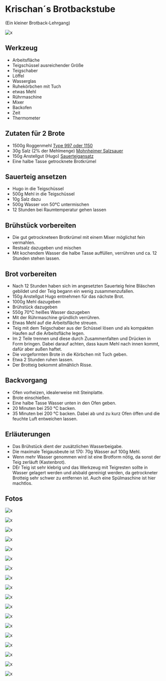 # Krischan´s Brotbackstube

(Ein kleiner Brotback-Lehrgang)

![x](./ref/IMG_20230202_132544.jpg)

## Werkzeug

* Arbeitsfläche
* Teigschüssel ausreichender Größe
* Teigschaber
* Löffel
* Wasserglas
* Ruhekörbchen mit Tuch
* etwas Mehl
* Rührmaschine
* Mixer
* Backofen
* Zeit
* Thermometer

## Zutaten für 2 Brote

* 1500g Roggenmehl [Type 997 oder 1150](https://www.mein-mehl.de/mehlometer/roggenmehl/type-997-1150/)
* 30g Salz (2% der Mehlmenge) [Mohnheimer Salzsauer](https://www.baeckerlatein.de/monheimer-salzsauer-verfahren/)
* 150g Anstellgut (Hugo) [Sauerteigansatz](https://www.sonachgefuehl.de/sauerteig-ansetzen-ist-kinderleicht/)
* Eine halbe Tasse getrocknete Brotkrümel

## Sauerteig ansetzen

* Hugo in die Teigschüssel 
* 500g Mehl in die Teigschüssel
* 10g Salz dazu
* 500g Wasser von 50°C untermischen
* 12 Stunden bei Raumtemperatur gehen lassen

## Brühstück vorbereiten

* Die gut getrockneteen Brotkrümel mit einem Mixer möglichst fein vermahlen.
* Restsalz dazugeben und mischen
* Mit kochendem Wasser die halbe Tasse auffüllen, verrühren und ca. 12 Stunden stehen lassen.

## Brot vorbereiten

* Nach 12 Stunden haben sich im angesetzten Sauerteig feine Bläschen gebildet und der Teig begann ein wenig zusammenzufallen.
* 150g Anstellgut Hugo entnehmen für das nächste Brot.
* 1000g Mehl dazugeben
* Brühstück dazugeben
* 550g 70°C heißes Wasser dazugeben
* Mit der Rührmaschine gründlich verrühren.
* Etwas Mehl auf die Arbeitsfläche streuen.
* Teig mit dem Teigschaber aus der Schüssel lösen und als kompakten Haufen auf die Arbeitsfläche legen.
* Im 2 Teile trennen und diese durch Zusammenfalten und Drücken in Form bringen. Dabei darauf achten, dass kaum Mehl nach innen kommt, dafür aber außen haftet.
* Die vorgeformten Brote in die Körbchen mit Tuch geben.
* Etwa 2 Stunden ruhen lassen.
* Der Brotteig bekommt allmählich Risse.

## Backvorgang

* Ofen vorheizen, idealerweise mit Steinplatte.
* Brote einschießen.
* Eine halbe Tasse Wasser unten in den Ofen geben.
* 20 Minuten bei 250 °C backen.
* 35 Minuten bei 200 °C backen. Dabei ab und zu kurz Ofen öffen und die feuchte Luft entweichen lassen.

## Erläuterungen

* Das Brühstück dient der zusätzlichen Wasserbeigabe.
* Die maximale Teigausbeute ist 170: 70g Wasser auf 100g Mehl.
* Wenn mehr Wasser genommen wird ist eine Brotform nötig, da sonst der Teig zerläuft (Kastenbrot).
* DEr Teig ist sehr klebrig und das Werkzeug mit Teigresten sollte in Wasser gelagert werden und alsbald gereinigt werden, da getrockneter Brotteig sehr schwer zu entfernen ist. Auch eine Spülmaschine ist hier machtlos.

## Fotos

![x](./ref/IMG_20230201_213036.jpg)

![x](./ref/IMG_20230202_084319.jpg)

![x](./ref/IMG_20230202_084214.jpg)

![x](./ref/IMG_20230202_084705.jpg)

![x](./ref/IMG_20230202_085436.jpg)

![x](./ref/IMG_20230202_091226.jpg)

![x](./ref/IMG_20230202_091334.jpg)

![x](./ref/IMG_20230202_091433.jpg)

![x](./ref/IMG_20230202_091436.jpg)

![x](./ref/IMG_20230202_091719.jpg)

![x](./ref/IMG_20230202_091804.jpg)

![x](./ref/IMG_20230202_091939.jpg)

![x](./ref/IMG_20230202_101541.jpg)

![x](./ref/IMG_20230202_114108.jpg)

![x](./ref/IMG_20230202_123210.jpg)

![x](./ref/IMG_20230202_132548.jpg)

![x](./ref/IMG_20230202_132606.jpg)

![x](./ref/IMG_20230202_135651.jpg)
